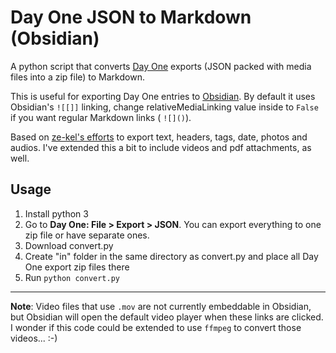 # Day One JSON to Markdown (Obsidian)
A python script that converts [Day One](https://dayoneapp.com/) exports (JSON packed with media files into a zip file) to Markdown.

This is useful for exporting Day One entries to [Obsidian](https://obsidian.md/). By default it uses Obsidian's `![[]]` linking, change relativeMediaLinking value inside to `False` if you want regular Markdown links ( `![]()`).

Based on [ze-kel's efforts](https://github.com/ze-kel/DayOne-JSON-to-MD) to export text, headers, tags, date, photos and audios. I've extended this a bit to include videos and pdf attachments, as well.

## Usage
1. Install python 3
2. Go to **Day One: File > Export > JSON**. You can export everything to one zip file or have separate ones.
3. Download convert.py
4. Create "in" folder in the same directory as convert.py and place all Day One export zip files there
5. Run ```python convert.py```

----------

**Note**: Video files that use `.mov` are not currently embeddable in Obsidian, but Obsidian will open the default video player when these links are clicked. I wonder if this code could be extended to use `ffmpeg` to convert those videos... :-)
